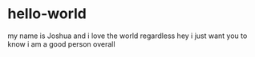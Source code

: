 # hello-world
my name is Joshua and i love the world regardless
hey i just want you to know i am a good person overall
